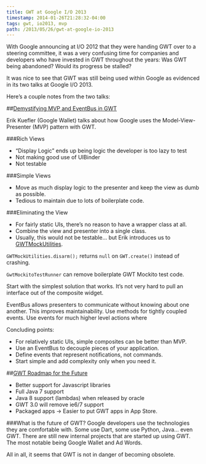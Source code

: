 ```yaml
---
title: GWT at Google I/O 2013
timestamp: 2014-01-26T21:28:32-04:00
tags: gwt, io2013, mvp
path: /2013/05/26/gwt-at-google-io-2013
---
```


With Google announcing at I/O 2012 that they were handing GWT over to a
steering committee, it was a very confusing time for companies and developers
who have invested in GWT throughout the years: Was GWT being abandoned? Would
its progress be stalled?

It was nice to see that GWT was still being used within Google as evidenced in
its two talks at Google I/O 2013.

Here’s a couple notes from the two talks:

##[Demystifying MVP and EventBus in GWT][io1]

[io1]: https://developers.google.com/events/io/sessions/331474237

Erik Kuefler (Google Wallet) talks about how Google uses the
Model-View-Presenter (MVP) pattern with GWT.

###Rich Views

 - “Display Logic” ends up being logic the developer is too lazy to test
 - Not making good use of UIBinder
 - Not testable

###Simple Views

 - Move as much display logic to the presenter and keep the view as dumb as
   possible.
 - Tedious to maintain due to lots of boilerplate code.

###Eliminating the View

 - For fairly static UIs, there’s no reason to have a wrapper class at all.
 - Combine the view and presenter into a single class.
 - Usually, this would not be testable... but Erik introduces us to
   [GWTMockUtilities][gm].

[gm]: https://github.com/gwtproject/gwt/blob/master/user/src/com/google/gwt/junit/GWTMockUtilities.java

`GWTMockUtilities.disarm();` returns `null` on `GWT.create()` instead of
crashing.

`GwtMockitoTestRunner` can remove boilerplate GWT Mockito test code.

Start with the simplest solution that works. It’s not very hard to pull an
interface out of the composite widget.

EventBus allows presenters to communicate without knowing about one another.
This improves maintainability. Use methods for tightly coupled events. Use
events for much higher level actions where

Concluding points:

 - For relatively static UIs, simple composites can be better than MVP.
 - Use an EventBus to decouple pieces of your application.
 - Define events that represent notifications, not commands.
 - Start simple and add complexity only when you need it.

##[GWT Roadmap for the Future][io2]

[io2]: (https://developers.google.com/events/io/sessions/327833110)

 - Better support for Javascript libraries
 - Full Java 7 support
 - Java 8 support (lambdas) when released by oracle
 - GWT 3.0 will remove ie6/7 support
 - Packaged apps → Easier to put GWT apps in App Store.

###What is the future of GWT?
Google developers use the technologies they are comfortable with. Some use
Dart, some use Python, Java... even GWT. There are still new internal projects
that are started up using GWT. The most notable being Google Wallet and Ad
Words.

All in all, it seems that GWT is not in danger of becoming obsolete.
